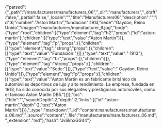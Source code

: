 {"parsed":{"_path":"/manufacturers/manufacturers_06","_dir":"manufacturers","_draft":false,"_partial":false,"_locale":"","title":"Manufacturers06","description":"","id":6,"nombre":"Aston Martin","fundacion":1913,"sede":"Gaydon, Reino Unido","imagen":"manufacturers/manufacturer_6.jpg","body":{"type":"root","children":[{"type":"element","tag":"h2","props":{"id":"aston-martin"},"children":[{"type":"text","value":"Aston Martin"}]},{"type":"element","tag":"p","props":{},"children":[{"type":"element","tag":"strong","props":{},"children":[{"type":"text","value":"Fundación:"}]},{"type":"text","value":" 1913"},{"type":"element","tag":"br","props":{},"children":[]},{"type":"element","tag":"strong","props":{},"children":[{"type":"text","value":"Sede:"}]},{"type":"text","value":" Gaydon, Reino Unido"}]},{"type":"element","tag":"p","props":{},"children":[{"type":"text","value":"Aston Martin es un fabricante británico de automóviles deportivos de lujo y alto rendimiento. La empresa, fundada en 1913, ha sido conocida por sus elegantes y prestigiosos automóviles, como el famoso Aston Martin DB5."}]}],"toc":{"title":"","searchDepth":2,"depth":2,"links":[{"id":"aston-martin","depth":2,"text":"Aston Martin"}]}},"_type":"markdown","_id":"content:manufacturers:manufacturers_06.md","_source":"content","_file":"manufacturers/manufacturers_06.md","_extension":"md"},"hash":"Jv6khxGG44"}